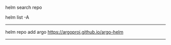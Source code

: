 helm search repo

helm list -A

-------------------------------------------------


helm repo add argo https://argoproj.github.io/argo-helm

-------------------------------------------------



